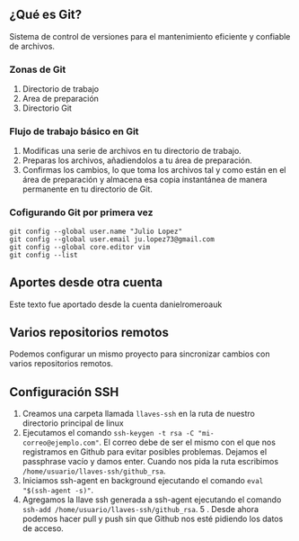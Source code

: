 ## ¿Qué es Git?
Sistema de control de versiones para el mantenimiento eficiente y confiable de archivos.

### Zonas de Git
1. Directorio de trabajo
2. Area de preparación
3. Directorio Git

### Flujo de trabajo básico en Git
1. Modificas una serie de archivos en tu directorio de trabajo.
2. Preparas los archivos, añadiendolos a tu área de preparación.
3. Confirmas los cambios, lo que toma los archivos tal y como están en el área de preparación y almacena esa copia instantánea de manera permanente en tu directorio de Git.

### Cofigurando Git por primera vez
```
git config --global user.name "Julio Lopez"
git config --global user.email ju.lopez73@gmail.com
git config --global core.editor vim
git config --list

```
## Aportes desde otra cuenta
Este texto fue aportado desde la cuenta danielromeroauk

## Varios repositorios remotos
Podemos configurar un mismo proyecto para sincronizar cambios con varios repositorios remotos.

## Configuración SSH
1. Creamos una carpeta llamada `llaves-ssh` en la ruta de nuestro directorio principal de linux
2. Ejecutamos el comando `ssh-keygen -t rsa -C "mi-correo@ejemplo.com"`.
El correo debe de ser el mismo con el que nos registramos en Github para evitar posibles problemas.
Dejamos el passphrase vacío y damos enter.
Cuando nos pida la ruta escribimos `/home/usuario/llaves-ssh/github_rsa`.
3. Iniciamos ssh-agent en background ejecutando el comando `eval "$(ssh-agent -s)"`.
4. Agregamos la llave ssh generada a ssh-agent ejecutando el comando `ssh-add /home/usuario/llaves-ssh/github_rsa`.
5 . Desde ahora podemos hacer pull y push sin que Github nos esté pidiendo los datos de acceso.